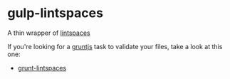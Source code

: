 gulp-lintspaces
===============

A thin wrapper of [lintspaces](https://github.com/schorfES/node-lintspaces)

If you're looking for a [gruntjs](http://gruntjs.com/) task to validate your
files, take a look at this one:

* [grunt-lintspaces](https://github.com/schorfES/grunt-lintspaces)
